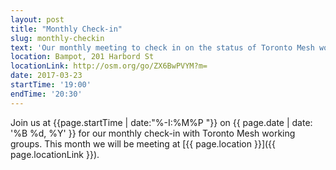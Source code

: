```yaml
---
layout: post
title: "Monthly Check-in"
slug: monthly-checkin
text: 'Our monthly meeting to check in on the status of Toronto Mesh working groups.'
location: Bampot, 201 Harbord St
locationLink: http://osm.org/go/ZX6BwPVYM?m=  
date: 2017-03-23
startTime: '19:00'
endTime: '20:30'
---
```


Join us at {{page.startTime | date:"%-I:%M%P "}} on {{ page.date | date: '%B %d, %Y' }} for our monthly check-in with Toronto Mesh working groups. This month we will be meeting at [{{ page.location }}]({{ page.locationLink }}).
